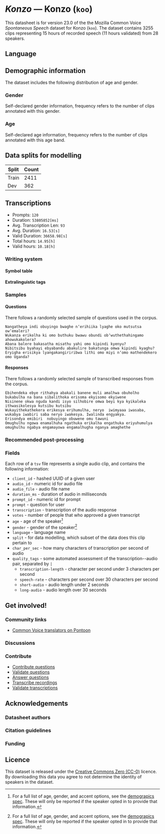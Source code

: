 # *Konzo* &mdash; Konzo (`koo`)
This datasheet is for version 23.0 of the the Mozilla Common Voice *Spontaneous Speech* dataset 
for Konzo (`koo`). The dataset contains 3255 clips representing 15 hours of recorded
speech (11 hours validated) from 28 speakers.

## Language
<!-- {{LANGUAGE_DESCRIPTION}} -->
<!-- Provide a brief (1-2 paragraph) description of your language -->

## Demographic information
The dataset includes the following distribution of age and gender.
<!-- You can get a lot of the information in this section from https://analyzer.cv-toolbox.web.tr/browse -->

### Gender
Self-declared gender information, frequency refers to the number of clips annotated with this gender.
<!-- {{GENDER_TABLE}} -->
<!-- @ AUTOMATICALLY GENERATED @ -->
<!-- | Gender | Frequency |
|--------|-----------|
| male, masculine | ? |
| undeclared | ? |
| female, feminine | ? | -->

### Age
Self-declared age information, frequency refers to the number of clips annotated with this age band.
<!-- {{AGE_TABLE}} -->
<!-- @ AUTOMATICALLY GENERATED @ -->
<!-- | Age band | Frequency |
|----------|-----------|
| teens | ? |
| twenties | ? |
| thirties | ? |
| fourties | ? |
| fifties | ? |
   ...if other age ranges are present in your data, add rows... -->

## Data splits for modelling



 | Split | Count |
|-|-|
| Train | 2411 |
| Dev | 362 |


## Transcriptions

* Prompts: `120`
* Duration: `53805852[ms]`
* Avg. Transcription Len: `93`
* Avg. Duration: `16.53[s]`
* Valid Duration: `36658.98[s]`
* Total hours: `14.95[h]`
* Valid hours: `10.18[h]`

<!-- {{TRANSCRIPTIONS_DESCRIPTION}} -->
<!-- A description of the transcription system used -->

### Writing system
<!-- {{WRITING_SYSTEM_DESCRIPTION}} -->
<!-- @ OPTIONAL @ -->
<!-- A description of the writing system (or writing systems) used in the text corpus -->

#### Symbol table
<!-- {{ALPHABET_TABLE}} -->
<!-- @ OPTIONAL @ -->
<!-- If the writing system is alphabetic, you can include the valid alphabet here -->

#### Extralinguistic tags

### Samples

#### Questions
There follows a randomly selected sample of questions used in the corpus.

```
Nangatheya indi obuyingo bwaghe nʼerihiika lyaghe oko mutsutsa owʼemaleri?
Wukanza erikolha ki omo buthuku bwawu obundi obʼwuthethahingamo ahowukakolera?
Abana balere bakasatha misathu yahi omo kipindi kyenyu?
Nibitsibu byahayi ebyabandu abakulire bakatunga omwa kipindi kyaghu?
Eryigha erisikya lyangakangiriribwa lithi omo miyi nʼomo mathendekero omo Uganda?
```

<!-- {{QUESTIONS_SAMPLE}} -->

#### Responses
There follows a randomly selected sample of transcribed responses from the corpus.

```
Ebihendeka ebye rithahya abakali banene muli amalhwa obuholho bukabulha na bana sibalithoka erisoma ekyisomo ekyiwene
Nisinene okwa nguda kandi isyo silhobire omwa beyi kya kyikaleka ithwasikolesya kutsibu kutsibu
Wukayithekathekera erikesya erihumulha, neryo  iwimyaaa iwasaba, wukabya iwabiri saba neryo iwakesya. Iwalinda engyakya. 
Erisondya emibiri  nobuyingo obuwene omu tawuni
Omughulhu ngowa enamalhuha ngathuka erikalha engathuka eriyuhumulya omughulhu ngabya engamayowa engamalhugha nganya amaghethe
```

<!-- {{TRANSCRIPTIONS_SAMPLE}} -->

### Recommended post-processing
<!-- {{RECOMMENDED_POSTPROCESSING_DESCRIPTION}} -->
<!-- @ OPTIONAL @ -->
<!-- What should people do before they use the data, for example Unicode normalisation or normalisation of extralinguistic tags -->

### Fields
Each row of a `tsv` file represents a single audio clip, and contains the following information:

* `client_id` - hashed UUID of a given user
* `audio_id` - numeric id for audio file
* `audio_file` - audio file name
* `duration_ms` - duration of audio in milliseconds
* `prompt_id` - numeric id for prompt
* `prompt` - question for user
* `transcription` - transcription of the audio response
* `votes` - number of people that who approved a given transcript
* `age` - age of the speaker[^1]
* `gender` - gender of the speaker[^1]
* `language` - language name
* `split` - for data modelling, which subset of the data does this clip pertain to
* `char_per_sec` - how many characters of transcription per second of audio
* `quality_tags` - some automated assessment of the transcription--audio pair, separated by `|`
   *  `transcription-length` - character per second under 3 characters per second
   * `speech-rate` - characters per second over 30 characters per second
   * `short-audio` - audio length under 2 seconds
   * `long-audio` - audio length over 30 seconds

#### 
[^1]: For a full list of age, gender, and accent options, see the
[demograpics
spec](https://github.com/common-voice/common-voice/blob/main/web/src/stores/demographics.ts). These
will only be reported if the speaker opted in to provide that
information.

## Get involved!

### Community links

* [Common Voice translators on Pontoon](https://pontoon.mozilla.org/koo/common-voice/contributors/)

<!-- {{COMMUNITY_LINKS_LIST}} -->
<!-- @ OPTIONAL @ -->
<!-- Links to community chats / fora -->

### Discussions
<!-- {{DISCUSSION_LINKS_LIST}} -->
<!-- @ OPTIONAL @ -->
<!-- Any links to discussions, for example on Discourse or other fora or blogs can be included here -->

### Contribute
* [Contribute questions](https://commonvoice.mozilla.org/spontaneous-speech/beta/question)
* [Validate questions](https://commonvoice.mozilla.org/spontaneous-speech/beta/validate)
* [Answer questions](https://commonvoice.mozilla.org/spontaneous-speech/beta/prompts)
* [Transcribe recordings](https://commonvoice.mozilla.org/spontaneous-speech/beta/transcribe)
* [Validate transcriptions](https://commonvoice.mozilla.org/spontaneous-speech/beta/check-transcript)
<!-- {{CONTRIBUTE_LINKS_LIST}} -->
<!-- Here you can include links for how to contribute to the dataset -->

## Acknowledgements

### Datasheet authors
<!-- {{DATASHEET_AUTHORS_LIST}} -->
<!-- A list in the format of: Your Name <email@email.com> -->

### Citation guidelines
<!-- {{CITATION_DESCRIPTION}} -->
<!-- @ OPTIONAL @ -->
<!-- If you published a paper and would like people to cite it, you can include the BiBTeX here -->

### Funding
<!-- {{FUNDING_DESCRIPTION}} -->
<!-- @ OPTIONAL @ -->
<!-- If you received any funding, you can include the acknowledgement here -->

## Licence
This dataset is released under the [Creative Commons Zero (CC-0)](https://creativecommons.org/public-domain/cc0/) licence. By downloading this data
you agree to not determine the identity of speakers in the dataset.